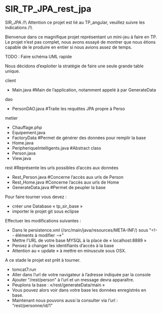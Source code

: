# SIR_TP_JPA_rest_jpa

SIR_JPA
/!\ Attention ce projet est lié au TP_angular, veuillez suivre les indications /!\


Bienvenue dans ce magnifique projet représentant un mini-jeu à faire en TP.
Le projet n’est pas complet, nous avons essayé de montrer que nous étions capable de le produire en entier si nous avions assez de temps.

TODO : 
 Faire schéma UML rapide
 
 
Nous décidons d’exploiter la stratégie de faire une seule grande table unique.


client 
- Main.java #Main de l’application, notamment appelé à par GenerateData

dao
- PersonDAO.java #Traite les requêtes JPA propre à Perso

metier
- Chauffage.php
- Equipement.java
- FactoryData #Permet de générer des données pour remplir la base
- Home.java
- PeripheriqueIntelligents.java #Abstract class
- Person.java
- View.java

rest #Représente les urls possibles d’accès aux données
- Rest_Person.java #Concerne l’accès aux urls de Person
- Rest_Home.java #Concerne l’accès aux urls de Home
- GenerateData.java #Permet de peupler la base


Pour faire tourner vous devez : 
- créer une Database « tp_sir_base »
- importer le projet git sous eclipse


Effectuer les modifications suivantes :
- Dans le persistence.xml (/src/main/java/resources/META-INF/) 
  sous "<!--  éléments à modifier —>"
- Mettre l’URL de votre base MYSQL à la place de « localhost:8889 » 
- Pensez à changer les identifiants d’accès à la base
- Attention au « update » à mettre en minuscule sous OSX. 

A ce stade le projet est prêt à tourner.
- tomcat7:run
- Aller dans l’url de votre navigateur à l’adresse indiquée par la console
- Ajouter "/rest/person" à l’url et un message devra apparaître.
- Peuplons la base : «/rest/generateData/main » 
- Vous pouvez alors voir dans votre base les données enregistrés en base.
- Maintenant nous pouvons aussi la consulter via l’url : "rest/personne/id/1" 
